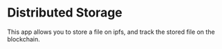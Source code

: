 # Distributed Storage
This app allows you to store a file on ipfs, and track the stored file on the blockchain.
